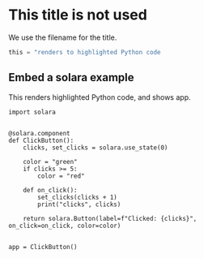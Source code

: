 # This title is not used

We use the filename for the title.

```python
this = "renders to highlighted Python code
```


## Embed a solara example

This renders highlighted Python code, and shows app.
```solara
import solara


@solara.component
def ClickButton():
    clicks, set_clicks = solara.use_state(0)

    color = "green"
    if clicks >= 5:
        color = "red"

    def on_click():
        set_clicks(clicks + 1)
        print("clicks", clicks)

    return solara.Button(label=f"Clicked: {clicks}", on_click=on_click, color=color)


app = ClickButton()

